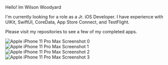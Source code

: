Hello! Im Wilson Woodyard

I'm currently looking for a role as a Jr. iOS Developer. I have experience with UIKit, SwiftUI, CoreData, App Store Connect, and TestFlight.

Please visit my repositories to see a few of my completed apps.

![Apple iPhone 11 Pro Max Screenshot 0](https://user-images.githubusercontent.com/98561460/183101486-8f6327a7-7b9c-48de-bc7f-5e64339e90fa.png) ![Apple iPhone 11 Pro Max Screenshot 1](https://user-images.githubusercontent.com/98561460/183101622-2eada6a7-9212-4748-aecf-8a3047246f0d.png) ![Apple iPhone 11 Pro Max Screenshot 2](https://user-images.githubusercontent.com/98561460/183101714-5b583d26-809b-4e09-9bb8-54d3f2340202.png) ![Apple iPhone 11 Pro Max Screenshot 3](https://user-images.githubusercontent.com/98561460/183101739-5eca988a-f617-4424-b982-b4fcaab15ce1.png)





